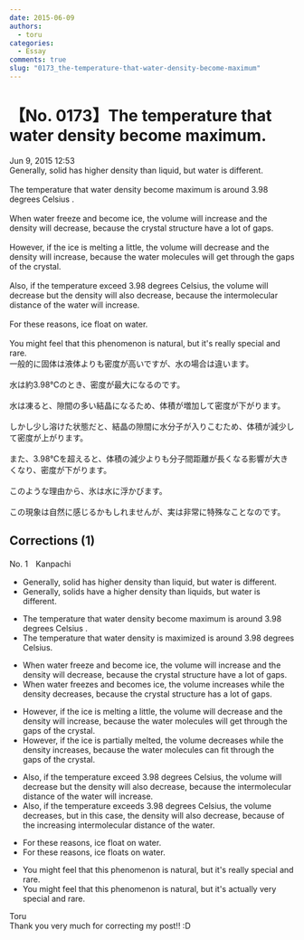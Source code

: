 ```yaml
---
date: 2015-06-09
authors:
  - toru
categories:
  - Essay
comments: true
slug: "0173_the-temperature-that-water-density-become-maximum"
---
```


# 【No. 0173】The temperature that water density become maximum.
<div class="date">Jun 9, 2015 12:53</div>
<div id="post"><div id="body_show_ori">
Generally, solid has higher density than liquid, but water is different.<br/><br/>The temperature that water density become maximum is around 3.98 degrees Celsius .<br/><br/>When water freeze and become ice, the volume will increase and the density will decrease, because the crystal structure have a lot of gaps.<br/><br/>However, if the ice is melting a little, the volume will decrease and the density will increase, because the water molecules will get through the gaps of the crystal.<br/><br/>Also, if the temperature exceed 3.98 degrees Celsius, the volume will decrease but the density will also decrease, because the intermolecular distance of the water will increase.<br/><br/>For these reasons, ice float on water.<br/><br/>You might feel that this phenomenon is natural, but it's really special and rare.
</div></div>

<!-- more -->

<div id="post_ja"><div id="body_show_mo">
一般的に固体は液体よりも密度が高いですが、水の場合は違います。<br/><br/>水は約3.98℃のとき、密度が最大になるのです。<br/><br/>水は凍ると、隙間の多い結晶になるため、体積が増加して密度が下がります。<br/><br/>しかし少し溶けた状態だと、結晶の隙間に水分子が入りこむため、体積が減少して密度が上がります。<br/><br/>また、3.98℃を超えると、体積の減少よりも分子間距離が長くなる影響が大きくなり、密度が下がります。<br/><br/>このような理由から、氷は水に浮かびます。<br/><br/>この現象は自然に感じるかもしれませんが、実は非常に特殊なことなのです。
</div></div>

## Corrections (1)
<div id="block"><div class="first_name"> No. 1　<span class="just_name">Kanpachi</span></div><div id="block2">
<ul class="correction_field">
<li class="incorrect">Generally, solid has higher density than liquid, but water is different.</li>
<li class="corrected correct">
Generally, <span class="f_red">solids have a</span> higher density than <span class="f_red">liquids</span>, but water is different.
</li>
</ul>
<ul class="correction_field">
<li class="incorrect">The temperature that water density become maximum is around 3.98 degrees Celsius .</li>
<li class="corrected correct">
The temperature that water density <span class="f_blue">is maximized</span> is around 3.98 degrees Celsius<span class="f_red">.</span>
</li>
</ul>
<ul class="correction_field">
<li class="incorrect">When water freeze and become ice, the volume will increase and the density will decrease, because the crystal structure have a lot of gaps.</li>
<li class="corrected correct">
When water <span class="f_red">freezes</span> and <span class="f_red">becomes </span>ice, the volume <span class="f_blue">increases while the</span> density <span class="f_blue">decreases</span>, because the crystal structure <span class="f_red">has</span> a lot of gaps.
</li>
</ul>
<ul class="correction_field">
<li class="incorrect">However, if the ice is melting a little, the volume will decrease and the density will increase, because the water molecules will get through the gaps of the crystal.</li>
<li class="corrected correct">
However, if the ice is <span class="f_blue">partially melted</span>, the volume <span class="f_blue">decreases while the density increases</span>, because the water molecules <span class="f_blue">can fit</span> through the gaps of the crystal.
</li>
</ul>
<ul class="correction_field">
<li class="incorrect">Also, if the temperature exceed 3.98 degrees Celsius, the volume will decrease but the density will also decrease, because the intermolecular distance of the water will increase.</li>
<li class="corrected correct">
Also, if the temperature <span class="f_red">exceeds</span> 3.98 degrees Celsius, the volume <span class="f_blue">decreases,</span> but <span class="f_blue">in this case, </span>the density will also decrease, because <span class="f_blue">of the increasing</span> intermolecular distance of the water.
</li>
</ul>
<ul class="correction_field">
<li class="incorrect">For these reasons, ice float on water.</li>
<li class="corrected correct">
For these reasons, ice <span class="f_red">floats</span> on water.
</li>
</ul>
<ul class="correction_field">
<li class="incorrect">You might feel that this phenomenon is natural, but it's really special and rare.</li>
<li class="corrected correct">
You might feel that this phenomenon is natural, but it's <span class="f_blue">actually</span> <span class="f_blue">very </span>special and rare.
</li>
</ul>
</div><div class="name"><span class="just_name">Toru</span><br>
Thank you very much for correcting my post!! :D
</div>
</div>

